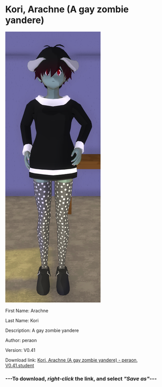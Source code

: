 # Kori, Arachne (A gay zombie yandere)

<img src = "https://raw.githubusercontent.com/Arbiter1223/Daigaku-Gurashi-Custom-Students/master/Students/Files/Kori%2C%20Arachne%20(A%20gay%20zombie%20yandere).png">

First Name: Arachne

Last Name: Kori

Description: A gay zombie yandere

Author: peraon

Version: V0.41

Download link: <a href="https://raw.githubusercontent.com/Arbiter1223/Daigaku-Gurashi-Custom-Students/master/Students/Files/Kori%2C%20Arachne%20(A%20gay%20zombie%20yandere)%20-%20peraon%2C%20V0.41.student">Kori, Arachne (A gay zombie yandere) - peraon, V0.41.student</a>

### ---**To download, _right-click_ the link, and select _"Save as"_**---
